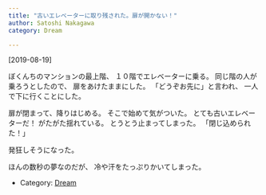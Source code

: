 ```yaml
---
title: "古いエレベーターに取り残された。扉が開かない！"
author: Satoshi Nakagawa
category: Dream

---
```


[2019-08-19]  
 
ぼくんちのマンションの最上階、
１０階でエレベーターに乗る。
同じ階の人が乗ろうとしたので、
扉をあけたままにした。
「どうぞお先に」と言われ、
一人で下に行くことにした。

 扉が閉まって、降りはじめる。
そこで始めて気がついた。
とても古いエレベーターだ！
がたがた揺れている。
とうとう止まってしまった。
「閉じ込められた！」

 発狂しそうになった。

 ほんの数秒の夢なのだが、
冷や汗をたっぷりかいてしまった。

- Category: [Dream](categories.html#Dream)


